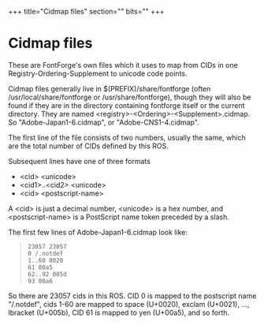+++
title="Cidmap files"
section=""
bits=""
+++


Cidmap files
============

These are FontForge's own files which it uses to map from CIDs in one
Registry-Ordering-Supplement to unicode code points.

Cidmap files generally live in \$(PREFIX)/share/fontforge (often
/usr/local/share/fontforge or /usr/share/fontforge), though they will
also be found if they are in the directory containing fontforge itself
or the current directory. They are named
\<registry\>-\<Ordering\>-\<Supplement\>.cidmap. So
"Adobe-Japan1-6.cidmap", or "Adobe-CNS1-4.cidmap".

The first line of the file consists of two numbers, usually the same,
which are the total number of CIDs defined by this ROS.

Subsequent lines have one of three formats

-   \<cid\> \<unicode\>
-   \<cid1\>..\<cid2\> \<unicode\>
-   \<cid\> \<postscript-name\>

A \<cid\> is just a decimal number, \<unicode\> is a hex number, and
\<postscript-name\> is a PostScript name token preceded by a slash.

The first few lines of Adobe-Japan1-6.cidmap look like:

>     23057 23057
>     0 /.notdef
>     1..60 0020
>     61 00a5
>     62..92 005d
>     93 00a6

So there are 23057 cids in this ROS. CID 0 is mapped to the postscript
name "/.notdef", cids 1-60 are mapped to space (U+0020), exclam
(U+0021), ..., lbracket (U+005b), CID 61 is mapped to yen (U+00a5), and
so forth.

